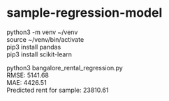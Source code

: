 # sample-regression-model  
python3 -m venv ~/venv  
source ~/venv/bin/activate  
pip3 install pandas  
pip3 install scikit-learn  

python3 bangalore_rental_regression.py   
RMSE: 5141.68  
MAE: 4426.51  
Predicted rent for sample: 23810.61  